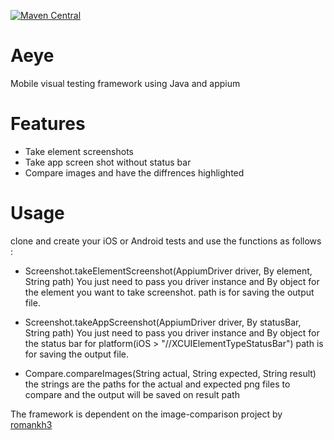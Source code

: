 [![Maven Central](https://maven-badges.herokuapp.com/maven-central/com.github.KhaldAttya/Aeye/badge.svg?style=plastic)](https://maven-badges.herokuapp.com/maven-central/com.github.KhaldAttya/Aeye)
# Aeye
Mobile visual testing framework
using Java and appium

# Features
* Take element screenshots
* Take app screen shot without status bar
* Compare images and have the diffrences highlighted 

# Usage 
clone and create your iOS or Android tests and use the functions as follows : 

* Screenshot.takeElementScreenshot(AppiumDriver driver, By element, String path)
You just need to pass you driver instance and By object for the element you want to take screenshot. path is for saving the output file.

* Screenshot.takeAppScreenshot(AppiumDriver driver, By statusBar, String path)
You just need to pass you driver instance and By object for the status bar for platform(iOS > "//XCUIElementTypeStatusBar") path is for saving the output file.

* Compare.compareImages(String actual, String expected, String result)
the strings are the paths for the actual and expected png files to compare and the output will be saved on result path

The framework is dependent on the image-comparison project by [romankh3](https://github.com/romankh3)
